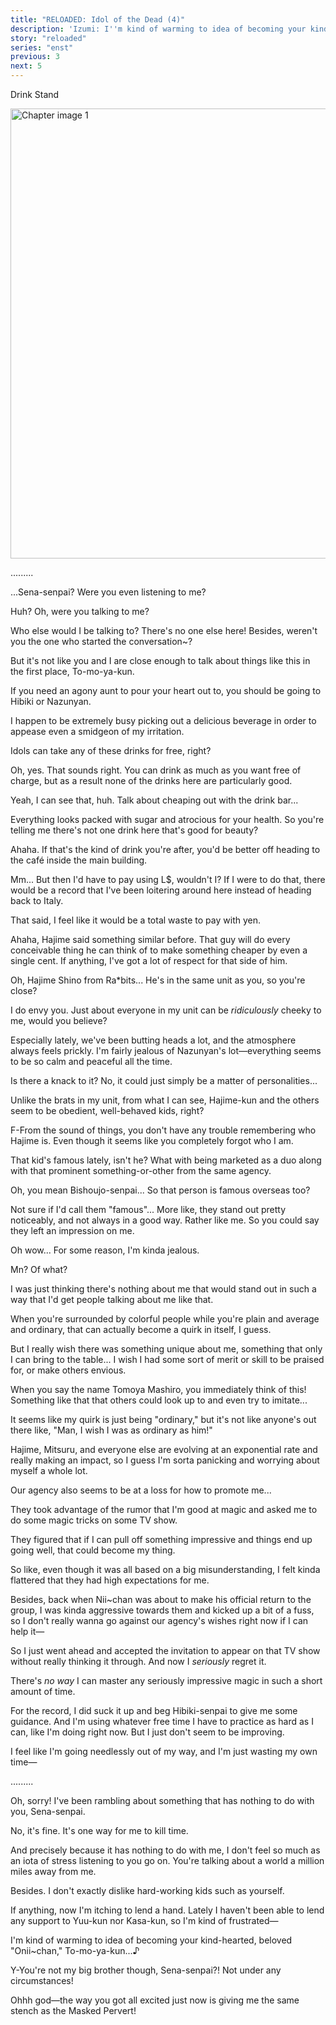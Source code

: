 ```yaml
---
title: "RELOADED: Idol of the Dead (4)"
description: 'Izumi: I''m kind of warming to idea of becoming your kind-hearted, beloved "Onii~chan," To-mo-ya-kun…♪'
story: "reloaded"
series: "enst"
previous: 3
next: 5
---
```


<Season s="Summer"/>

<Location>Drink Stand</Location>

<Image src="/img/tl/reloaded/4/1.jpg" alt="Chapter image 1" layout="responsive" width="1560" height="720" quality="100" />

<Bubble character="Izumi">

.........

</Bubble>

<Bubble character="Tomoya">

...Sena-senpai? Were you even listening to me?

</Bubble>

<Bubble character="Izumi">

Huh? Oh, were you talking to me?

</Bubble>

<Bubble character="Tomoya">

Who else would I be talking to? There's no one else here! Besides, weren't you the one who started the conversation\~?

</Bubble>

<Bubble character="Izumi">

But it's not like you and I are close enough to talk about things like this in the first place, To-mo-ya-kun.

If you need an agony aunt to pour your heart out to, you should be going to Hibiki or Nazunyan.

I happen to be extremely busy picking out a delicious beverage in order to appease even a smidgeon of my irritation.

Idols can take any of these drinks for free, right?

</Bubble>

<Bubble character="Tomoya">

Oh, yes. That sounds right. You can drink as much as you want free of charge, but as a result none of the drinks here are particularly good.

</Bubble>

<Bubble character="Izumi">

Yeah, I can see that, huh. Talk about cheaping out with the drink bar...

Everything looks packed with sugar and atrocious for your health. So you're telling me there's not one drink here that's good for beauty?

</Bubble>

<Bubble character="Tomoya">

Ahaha. If that's the kind of drink you're after, you'd be better off heading to the café inside the main building.

</Bubble>

<Bubble character="Izumi">

Mm... But then I'd have to pay using L$, wouldn't I? If I were to do that, there would be a record that I've been loitering around here instead of heading back to Italy.

That said, I feel like it would be a total waste to pay with yen.

</Bubble>

<Bubble character="Tomoya">

Ahaha, Hajime said something similar before. That guy will do every conceivable thing he can think of to make something cheaper by even a single cent. If anything, I've got a lot of respect for that side of him.

</Bubble>

<Bubble character="Izumi">

Oh, Hajime Shino from Ra<span className="noCase">\*</span>bits... He's in the same unit as you, so you're close?

I do envy you. Just about everyone in my unit can be _ridiculously_ cheeky to me, would you believe?

Especially lately, we've been butting heads a lot, and the atmosphere always feels prickly. I'm fairly jealous of Nazunyan's lot—everything seems to be so calm and peaceful all the time.

Is there a knack to it? No, it could just simply be a matter of personalities...

Unlike the brats in my unit, from what I can see, Hajime-kun and the others seem to be obedient, well-behaved kids, right?

</Bubble>

<Bubble character="Tomoya">

F-From the sound of things, you don't have any trouble remembering who Hajime is. Even though it seems like you completely forgot who I am.

</Bubble>

<Bubble character="Izumi">

That kid's famous lately, isn't he? What with being marketed as a duo along with that prominent something-or-other from the same agency.

</Bubble>

<Bubble character="Tomoya">

Oh, you mean Bishoujo-senpai... So that person is famous overseas too?

</Bubble>

<Bubble character="Izumi">

Not sure if I'd call them "famous"... More like, they stand out pretty noticeably, and not always in a good way. Rather like me. So you could say they left an impression on me.

</Bubble>

<Bubble character="Tomoya">

Oh wow... For some reason, I'm kinda jealous.

</Bubble>

<Bubble character="Izumi">

Mn? Of what?

</Bubble>

<Bubble character="Tomoya">

I was just thinking there's nothing about me that would stand out in such a way that I'd get people talking about me like that.

When you're surrounded by colorful people while you're plain and average and ordinary, that can actually become a quirk in itself, I guess.

But I really wish there was something unique about me, something that only I can bring to the table... I wish I had some sort of merit or skill to be praised for, or make others envious.

When you say the name Tomoya Mashiro, you immediately think of this! Something like that that others could look up to and even try to imitate...

It seems like my quirk is just being "ordinary," but it's not like anyone's out there like, "Man, I wish I was as ordinary as him!"

Hajime, Mitsuru, and everyone else are evolving at an exponential rate and really making an impact, so I guess I'm sorta panicking and worrying about myself a whole lot.

Our agency also seems to be at a loss for how to promote me...

They took advantage of the rumor that I'm good at magic and asked me to do some magic tricks on some TV show.

They figured that if I can pull off something impressive and things end up going well, that could become my thing.

So like, even though it was all based on a big misunderstanding, I felt kinda flattered that they had high expectations for me.

Besides, back when Nii\~chan was about to make his official return to the group, I was kinda aggressive towards them and kicked up a bit of a fuss, so I don't really wanna go against our agency's wishes right now if I can help it—

So I just went ahead and accepted the invitation to appear on that TV show without really thinking it through. And now I _seriously_ regret it.

There's _no way_ I can master any seriously impressive magic in such a short amount of time.

For the record, I did suck it up and beg Hibiki-senpai to give me some guidance. And I'm using whatever free time I have to practice as hard as I can, like I'm doing right now. But I just don't seem to be improving.

I feel like I'm going needlessly out of my way, and I'm just wasting my own time—

</Bubble>

<Bubble character="Izumi">

.........

</Bubble>

<Bubble character="Tomoya">

Oh, sorry! I've been rambling about something that has nothing to do with you, Sena-senpai.

</Bubble>

<Bubble character="Izumi">

No, it's fine. It's one way for me to kill time.

And precisely because it has nothing to do with me, I don't feel so much as an iota of stress listening to you go on. You're talking about a world a million miles away from me.

Besides. I don't exactly dislike hard-working kids such as yourself.

If anything, now I'm itching to lend a hand. Lately I haven't been able to lend any support to Yuu-kun nor Kasa-kun, so I'm kind of frustrated—

I'm kind of warming to idea of becoming your kind-hearted, beloved "Onii\~chan," To-mo-ya-kun...♪

</Bubble>

<Bubble character="Tomoya">

Y-You're not my big brother though, Sena-senpai?! Not under any circumstances!

Ohhh god—the way you got all excited just now is giving me the same stench as the Masked Pervert!

</Bubble>

<Credits tl="[nazunyan427](https://nazunyan427.dreamwidth.org)" tlc="<a href='https://moricchiichan.tumblr.com/'>moricchiichan</a>" qc="[allegiantheart](https://allegiantheart.dreamwidth.org), [Ren](https://tomoya.moe)" />
